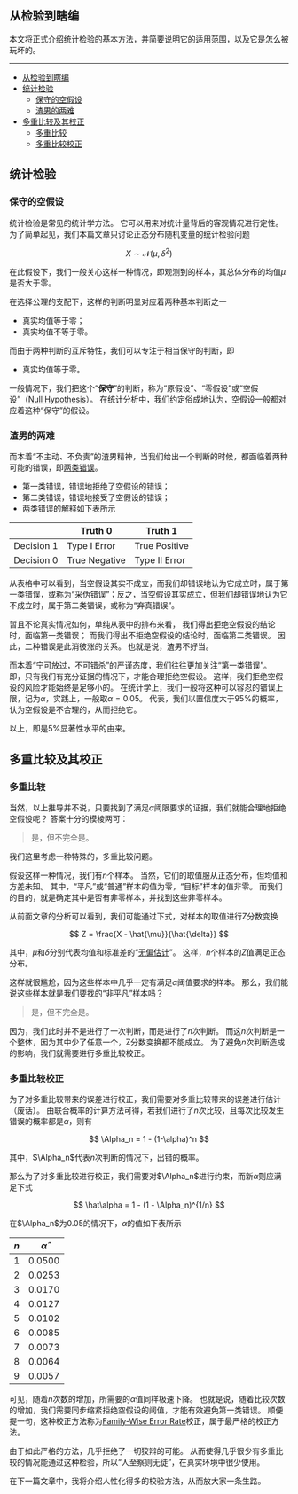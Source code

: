 ## 从检验到瞎编

本文将正式介绍统计检验的基本方法，并简要说明它的适用范围，以及它是怎么被玩坏的。

---
- [从检验到瞎编](#从检验到瞎编)
- [统计检验](#统计检验)
  - [保守的空假设](#保守的空假设)
  - [渣男的两难](#渣男的两难)
- [多重比较及其校正](#多重比较及其校正)
  - [多重比较](#多重比较)
  - [多重比较校正](#多重比较校正)


## 统计检验

### 保守的空假设

统计检验是常见的统计学方法。
它可以用来对统计量背后的客观情况进行定性。
为了简单起见，我们本篇文章只讨论正态分布随机变量的统计检验问题

$$ X \sim \mathcal{N}(\mu, \delta^2) $$

在此假设下，我们一般关心这样一种情况，即观测到的样本，其总体分布的均值$\mu$是否大于零。

在选择公理的支配下，这样的判断明显对应着两种基本判断之一

- 真实均值等于零；
- 真实均值不等于零。

而由于两种判断的互斥特性，我们可以专注于相当保守的判断，即

- 真实均值等于零。

一般情况下，我们把这个“**保守**”的判断，称为“原假设”、“零假设”或“空假设”（[Null Hypothesis](https://mathworld.wolfram.com/NullHypothesis.html "Null Hypothesis")）。
在统计分析中，我们约定俗成地认为，空假设一般都对应着这种“保守”的假设。

### 渣男的两难

而本着“不主动、不负责”的渣男精神，当我们给出一个判断的时候，都面临着两种可能的错误，即[两类错误](https://web.ma.utexas.edu/users/mks/statmistakes/errortypes.html#:~:text=Type%20I%20and%20II%20Errors%20and%20Significance%20Levels,Correct%20Decision%20%20%20Type%20II%20Error%20 "两类错误")。

- 第一类错误，错误地拒绝了空假设的错误；
- 第二类错误，错误地接受了空假设的错误；
- 两类错误的解释如下表所示

|            | Truth 0       | Truth 1       |
| ---------- | ------------- | ------------- |
| Decision 1 | Type I Error  | True Positive |
| Decision 0 | True Negative | Type II Error |

从表格中可以看到，当空假设其实不成立，而我们却错误地认为它成立时，属于第一类错误，或称为“采伪错误”；反之，当空假设其实成立，但我们却错误地认为它不成立时，属于第二类错误，或称为“弃真错误”。

暂且不论真实情况如何，单纯从表中的排布来看，
我们得出拒绝空假设的结论时，面临第一类错误；
而我们得出不拒绝空假设的结论时，面临第二类错误。
因此，二种错误是此消彼涨的关系。
也就是说，渣男不好当。

而本着“宁可放过，不可错杀”的严谨态度，我们往往更加关注“第一类错误”。
即，只有我们有充分证据的情况下，才能合理拒绝空假设。
这样，我们拒绝空假设的风险才能始终是足够小的。
在统计学上，我们一般将这种可以容忍的错误上限，记为$\alpha$，实践上，一般取$\alpha=0.05$。
代表，我们以置信度大于$95\%$的概率，认为空假设是不合理的，从而拒绝它。

以上，即是$5\%$显著性水平的由来。

## 多重比较及其校正

### 多重比较
当然，以上推导并不说，只要找到了满足$\alpha$阈限要求的证据，我们就能合理地拒绝空假设呢？
答案十分的模棱两可：

> 是，但不完全是。

我们这里考虑一种特殊的，多重比较问题。

假设这样一种情况，我们有$n$个样本。
当然，它们的取值服从正态分布，但均值和方差未知。
其中，“平凡”或“普通”样本的值为零，“目标”样本的值非零。
而我们的目的，就是确定其中是否有非零样本，并找到这些非零样本。

从前面文章的分析可以看到，我们可能通过下式，对样本的取值进行Z分数变换

$$ Z = \frac{X - \hat{\mu}}{\hat{\delta}} $$

其中，$\hat{\mu}$和$\hat{\delta}$分别代表均值和标准差的“[无偏估计](https://encyclopediaofmath.org/wiki/Asymptotically-unbiased_estimator "无偏估计")”。
这样，$n$个样本的$Z$值满足正态分布。

这样就很尴尬，因为这些样本中几乎一定有满足$\alpha$阈值要求的样本。
那么，我们能说这些样本就是我们要找的“非平凡”样本吗？

> 是，但不完全是。

因为，我们此时并不是进行了一次判断，而是进行了$n$次判断。
而这$n$次判断是一个整体，因为其中少了任意一个，Z分数变换都不能成立。
为了避免$n$次判断造成的影响，我们就需要进行多重比较校正。

### 多重比较校正

为了对多重比较带来的误差进行校正，我们需要对多重比较带来的误差进行估计（废话）。
由联合概率的计算方法可得，若我们进行了$n$次比较，且每次比较发生错误的概率都是$\alpha$，则有

$$ \Alpha_n = 1 - (1-\alpha)^n $$

其中，$\Alpha_n$代表$n$次判断的情况下，出错的概率。

那么为了对多重比较进行校正，我们需要对$\Alpha_n$进行约束，而新$\hat\alpha$则应满足下式

$$ \hat\alpha = 1 - (1 - \Alpha_n)^{1/n} $$

在$\Alpha_n$为$0.05$的情况下，$\hat\alpha$的值如下表所示

|  $n$  | $\hat\alpha$ |
| :---: | :----------: |
|   1   |    0.0500    |
|   2   |    0.0253    |
|   3   |    0.0170    |
|   4   |    0.0127    |
|   5   |    0.0102    |
|   6   |    0.0085    |
|   7   |    0.0073    |
|   8   |    0.0064    |
|   9   |    0.0057    |

可见，随着$n$次数的增加，所需要的$\hat\alpha$值同样极速下降。
也就是说，随着比较次数的增加，我们需要同步缩紧拒绝空假设的阈值，才能有效避免第一类错误。
顺便提一句，这种校正方法称为[Family-Wise Error Rate]( https://www.sciencedirect.com/topics/mathematics/familywise-error-rate "Family-Wise Error Rate")校正，属于最严格的校正方法。

由于如此严格的方法，几乎拒绝了一切狡辩的可能。
从而使得几乎很少有多重比较的情况能通过这种检验，所以“人至察则无徒”，在真实环境中很少使用。

在下一篇文章中，我将介绍人性化得多的校验方法，从而放大家一条生路。











